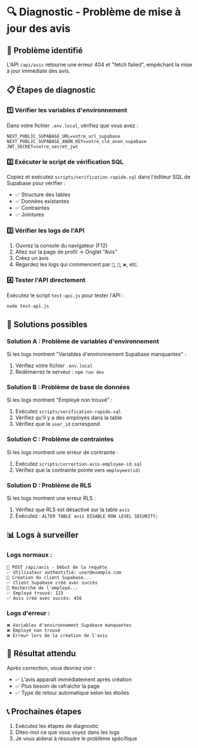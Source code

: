 # 🔍 Diagnostic - Problème de mise à jour des avis

## 🚨 Problème identifié
L'API `/api/avis` retourne une erreur 404 et "fetch failed", empêchant la mise à jour immédiate des avis.

## 📋 Étapes de diagnostic

### 1️⃣ **Vérifier les variables d'environnement**
Dans votre fichier `.env.local`, vérifiez que vous avez :
```env
NEXT_PUBLIC_SUPABASE_URL=votre_url_supabase
NEXT_PUBLIC_SUPABASE_ANON_KEY=votre_clé_anon_supabase
JWT_SECRET=votre_secret_jwt
```

### 2️⃣ **Exécuter le script de vérification SQL**
Copiez et exécutez `scripts/verification-rapide.sql` dans l'éditeur SQL de Supabase pour vérifier :
- ✅ Structure des tables
- ✅ Données existantes
- ✅ Contraintes
- ✅ Jointures

### 3️⃣ **Vérifier les logs de l'API**
1. Ouvrez la console du navigateur (F12)
2. Allez sur la page de profil → Onglet "Avis"
3. Créez un avis
4. Regardez les logs qui commencent par `🔧`, `📡`, `❌`, etc.

### 4️⃣ **Tester l'API directement**
Exécutez le script `test-api.js` pour tester l'API :
```bash
node test-api.js
```

## 🔧 Solutions possibles

### **Solution A : Problème de variables d'environnement**
Si les logs montrent "Variables d'environnement Supabase manquantes" :
1. Vérifiez votre fichier `.env.local`
2. Redémarrez le serveur : `npm run dev`

### **Solution B : Problème de base de données**
Si les logs montrent "Employé non trouvé" :
1. Exécutez `scripts/verification-rapide.sql`
2. Vérifiez qu'il y a des employés dans la table
3. Vérifiez que le `user_id` correspond

### **Solution C : Problème de contraintes**
Si les logs montrent une erreur de contrainte :
1. Exécutez `scripts/correction-avis-employee-id.sql`
2. Vérifiez que la contrainte pointe vers `employees(id)`

### **Solution D : Problème de RLS**
Si les logs montrent une erreur RLS :
1. Vérifiez que RLS est désactivé sur la table `avis`
2. Exécutez : `ALTER TABLE avis DISABLE ROW LEVEL SECURITY;`

## 📊 Logs à surveiller

### **Logs normaux :**
```
🔧 POST /api/avis - Début de la requête
✅ Utilisateur authentifié: user@example.com
🔧 Création du client Supabase...
✅ Client Supabase créé avec succès
👤 Recherche de l'employé...
✅ Employé trouvé: 123
✅ Avis créé avec succès: 456
```

### **Logs d'erreur :**
```
❌ Variables d'environnement Supabase manquantes
❌ Employé non trouvé
❌ Erreur lors de la création de l'avis
```

## 🎯 Résultat attendu
Après correction, vous devriez voir :
- ✅ L'avis apparaît immédiatement après création
- ✅ Plus besoin de rafraîchir la page
- ✅ Type de retour automatique selon les étoiles

## 📞 Prochaines étapes
1. Exécutez les étapes de diagnostic
2. Dites-moi ce que vous voyez dans les logs
3. Je vous aiderai à résoudre le problème spécifique 